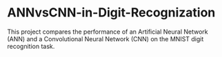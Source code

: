 # ANNvsCNN-in-Digit-Recognization
This project compares the performance of an Artificial Neural Network (ANN) and a Convolutional Neural Network (CNN) on the MNIST digit recognition task.
